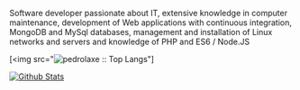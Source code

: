 Software developer passionate about IT, extensive knowledge in computer maintenance, development of Web applications with continuous integration, MongoDB and MySql databases, management and installation of Linux networks and servers and knowledge of PHP and ES6 / Node.JS

[<img src="<img src="" alt="pedrolaxe :: Top Langs" />"]

 [![Github Stats](https://github-readme-stats.vercel.app/api/top-langs/?username=pedrolaxe&langs_count=10&theme=tokyonight&layout=compact)](https://github.com/pedrolaxe)
